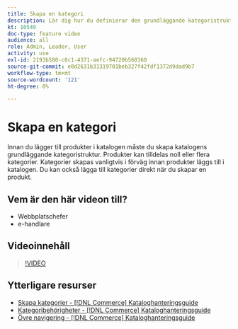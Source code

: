 ```yaml
---
title: Skapa en kategori
description: Lär dig hur du definierar den grundläggande kategoristrukturen för din produktkatalog.
kt: 10549
doc-type: feature video
audience: all
role: Admin, Leader, User
activity: use
exl-id: 2193b580-c8c1-4371-aefc-94720b560360
source-git-commit: e8d2631b31319701beb327f42fdf1372d9dad9b7
workflow-type: tm+mt
source-wordcount: '121'
ht-degree: 0%

---
```


# Skapa en kategori

Innan du lägger till produkter i katalogen måste du skapa katalogens grundläggande kategoristruktur. Produkter kan tilldelas noll eller flera kategorier. Kategorier skapas vanligtvis i förväg innan produkter läggs till i katalogen. Du kan också lägga till kategorier direkt när du skapar en produkt.

## Vem är den här videon till?

- Webbplatschefer
- e-handlare

## Videoinnehåll

>[!VIDEO](https://video.tv.adobe.com/v/343746?quality=12&learn=on)

## Ytterligare resurser

- [Skapa kategorier - [!DNL Commerce] Kataloghanteringsguide](https://experienceleague.adobe.com/docs/commerce-admin/catalog/categories/create/category-create.html)
- [Kategoribehörigheter - [!DNL Commerce] Kataloghanteringsguide](https://experienceleague.adobe.com/docs/commerce-admin/catalog/categories/category-permissions.html)
- [Övre navigering - [!DNL Commerce] Kataloghanteringsguide](https://experienceleague.adobe.com/docs/commerce-admin/catalog/catalog/navigation/navigation-top.html)
